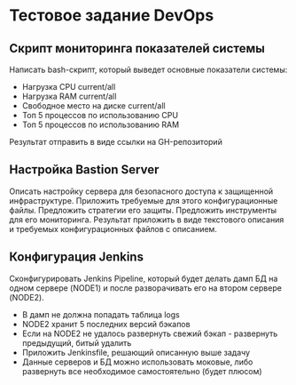 # Тестовое задание DevOps

## Скрипт мониторинга показателей системы

Написать bash-скрипт, который выведет основные показатели системы:
  - Нагрузка CPU current/all
  - Нагрузка RAM current/all
  - Свободное место на диске current/all
  - Топ 5 процессов по использованию CPU
  - Топ 5 процессов по использованию RAM

Результат отправить в виде ссылки на GH-репозиторий

## Настройка Bastion Server
Описать настройку сервера для безопасного доступа к защищенной инфраструктуре. Приложить требуемые для этого конфигурационные файлы. Предложить стратегии его защиты. Предложить инструменты для его мониторинга. Результат приложить в виде текстового описания и требуемых конфигурационных файлов с описанием.

## Конфигурация Jenkins
Сконфигурировать Jenkins Pipeline, который будет делать дамп БД на одном сервере (NODE1) и после разворачивать его на втором сервере (NODE2).
  - В дамп не должна попадать таблица logs
  - NODE2 хранит 5 последних версий бэкапов
  - Если на NODE2 не удалось развернуть свежий бэкап - развернуть предыдущий, битый удалить
  - Приложить Jenkinsfile, решающий описанную выше задачу
  - Данные серверов и БД можно использовать моковые, либо развернуть все необходимое самостоятельно (будет плюсом)
